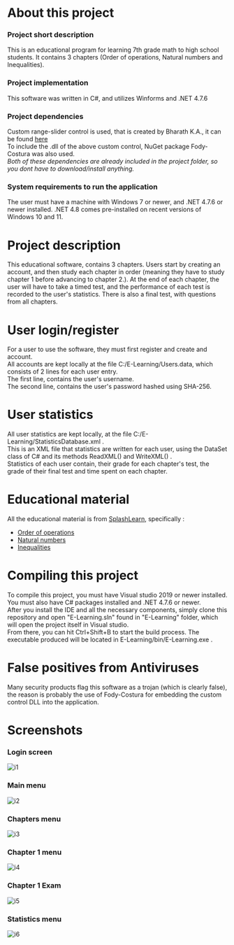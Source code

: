 # About this project
### Project short description
This is an educational program for learning 7th grade math to high school students. It contains 3 chapters (Order of operations, Natural numbers and Inequalities).<br>
### Project implementation
This software was written in C#, and utilizes Winforms and .NET 4.7.6<br>
### Project dependencies
Custom range-slider control is used, that is created by Bharath K.A., it can be found [here](https://www.codeproject.com/Articles/28717/A-custom-range-selector-control-in-C-with-a-little#:~:text=The%20range%20selector%20control%20exposes,range%20selector%20control%20accepts%20bitmaps.) <br>
To include the .dll of the above custom control, NuGet package Fody-Costura was also used. <br>
*Both of these dependencies are already included in the project folder, so you dont have to download/install anything.*<br>
### System requirements to run the application
The user must have a machine with Windows 7 or newer, and .NET 4.7.6 or newer installed. .NET 4.8 comes pre-installed on recent versions of Windows 10 and 11.
# Project description
This educational software, contains 3 chapters. Users start by creating an account, and then study each chapter in order (meaning they have to study chapter 1 before advancing to chapter 2.). At the end of each chapter, the user will have to take a timed test, and the performance of each test is recorded to the user's statistics. There is also a final test, with questions from all chapters.
# User login/register
For a user to use the software, they must first register and create and account. 
<br>All accounts are kept locally at the file C:/E-Learning/Users.data, which consists of 2 lines for each user entry.<br>
The first line, contains the user's username.<br>
The second line, contains the user's password hashed using SHA-256.<br>
# User statistics
All user statistics are kept locally, at the file C:/E-Learning/StatisticsDatabase.xml .<br>
This is an XML file that statistics are written for each user, using the DataSet class of C# and its methods ReadXML() and WriteXML() .<br>
Statistics of each user contain, their grade for each chapter's test, the grade of their final test and time spent on each chapter.
# Educational material
All the educational material is from [SplashLearn](splashlearn.com), specifically :
- [Order of operations](https://www.splashlearn.com/math-vocabulary/algebra/order-of-operations)
- [Natural numbers](https://www.splashlearn.com/math-vocabulary/natural-numbers)
- [Inequalities](https://www.splashlearn.com/math-vocabulary/counting-and-comparison/inequality)

# Compiling this project
To compile this project, you must have Visual studio 2019 or newer installed. You must also have C# packages installed and .NET 4.7.6 or newer. <br>
After you install the IDE and all the necessary components, simply clone this repository and open "E-Learning.sln" found in "E-Learning" folder, which will open the project itself in Visual studio. 
<br>From there, you can hit Ctrl+Shift+B to start the build process. The executable produced will be located in E-Learning/bin/E-Learning.exe .

# False positives from Antiviruses
Many security products flag this software as a trojan (which is clearly false), the reason is probably the use of Fody-Costura for embedding the custom control DLL into the application.

# Screenshots
### Login screen
![i1](login.bmp)
### Main menu
![i2](mainscreen.bmp)
### Chapters menu
![i3](chapters.bmp)
### Chapter 1 menu
![i4](chapter1.bmp)
### Chapter 1 Exam
![i5](chapter1exam.bmp)
### Statistics menu
![i6](statscreen.png)